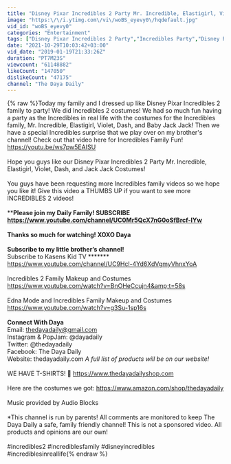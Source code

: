 ```yaml
---
title: "Disney Pixar Incredibles 2 Party Mr. Incredible, Elastigirl, Violet, Dash, and Jack Jack Costumes!"
image: "https:\/\/i.ytimg.com\/vi\/woBS_eyevy0\/hqdefault.jpg"
vid_id: "woBS_eyevy0"
categories: "Entertainment"
tags: ["Disney Pixar Incredibles 2 Party","Incredibles Party","Disney Pixar Incredibles 2 Makeup and Costumes"]
date: "2021-10-29T10:03:42+03:00"
vid_date: "2019-01-19T21:33:26Z"
duration: "PT7M23S"
viewcount: "61148882"
likeCount: "147050"
dislikeCount: "47175"
channel: "The Daya Daily"
---
```

{% raw %}Today my family and I dressed up like Disney Pixar Incredibles 2 family to party! We did Incredibles 2 costumes!  We had so much fun having a party as the Incredibles in real life with the costumes for the Incredibles family, Mr. Incredible, Elastigirl, Violet, Dash, and Baby Jack Jack! Then we have a special Incredibles surprise that we play over on my brother's channel! Check out that video here for Incredibles Family Fun! <a rel="nofollow" target="blank" href="https://youtu.be/ws7pw5EAISU">https://youtu.be/ws7pw5EAISU</a><br /><br />Hope you guys like our Disney Pixar Incredibles 2 Party Mr. Incredible, Elastigirl, Violet, Dash, and Jack Jack Costumes!<br /><br />You guys have been requesting more Incredibles family videos so we hope you like it! Give this video a THUMBS UP if you want to see more INCREDIBLES 2 videos!<br /><br />****Please join my Daily Family! SUBSCRIBE ****<br /><a rel="nofollow" target="blank" href="https://www.youtube.com/channel/UC0Mr5QcX7nG0oSfBrcf-IYw">https://www.youtube.com/channel/UC0Mr5QcX7nG0oSfBrcf-IYw</a><br /><br />Thanks so much for watching! XOXO Daya<br /><br />Subscribe to my little brother’s channel!<br />****** Subscribe to Kasens Kid TV *******<br /><a rel="nofollow" target="blank" href="https://www.youtube.com/channel/UC9Hcl-4Yd6XdVgmyVhnxYoA">https://www.youtube.com/channel/UC9Hcl-4Yd6XdVgmyVhnxYoA</a><br /><br />Incredibles 2 Family Makeup and Costumes<br /><a rel="nofollow" target="blank" href="https://www.youtube.com/watch?v=BnOHeCcujn4&amp;t=58s">https://www.youtube.com/watch?v=BnOHeCcujn4&amp;t=58s</a><br /><br />Edna Mode and Incredibles Family Makeup and Costumes<br /><a rel="nofollow" target="blank" href="https://www.youtube.com/watch?v=g3Su-1sp16s">https://www.youtube.com/watch?v=g3Su-1sp16s</a><br /><br />******Connect With Daya****** <br />Email: thedayadaily@gmail.com <br />Instagram &amp; PopJam: @dayadaily <br />Twitter: @thedayadaily<br />Facebook: The Daya Daily <br />Website: thedayadaily.com *A full list of products will be on our website!* <br /><br />WE HAVE T-SHIRTS! 👚 <a rel="nofollow" target="blank" href="https://www.thedayadailyshop.com">https://www.thedayadailyshop.com</a><br /><br />Here are the costumes we got: <a rel="nofollow" target="blank" href="https://www.amazon.com/shop/thedayadaily">https://www.amazon.com/shop/thedayadaily</a><br /><br />Music provided by Audio Blocks<br /><br />*This channel is run by parents! All comments are monitored to keep The Daya Daily a safe, family friendly channel! This is not a sponsored video. All products and opinions are our own!<br /><br />#incredibles2 #incrediblesfamily #disneyincredibles #incrediblesinreallife{% endraw %}
